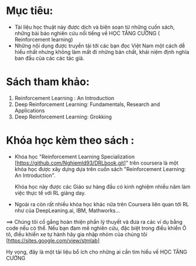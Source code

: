 # Mục tiêu:
* Tài liệu học thuật này được dịch và biên soạn từ những cuốn sách, những bài báo nghiên cứu nổi tiếng về HỌC TĂNG CƯỜNG ( Reinforcement learning)
* Những nội dụng được truyền tải tới các bạn đọc Việt Nam một cách dễ hiểu nhất nhưng không làm mất đi những bản chất, khái niệm định nghĩa ban đầu của các các tác giả.
  
# Sách tham khảo:
  1. Reinforcement Learning : An Introduction
  2. Deep Reinforcement Learning: Fundamentals, Research and Applications
  3. Deep Reinforcement Learning: Grokking
# Khóa học kèm theo sách :
  * Khóa học "Reinforcement Learning Specialization [https://github.com/Nghiemld93/DRLbook.git]" trên coursera là một khóa học được xây dựng dựa trên cuốn sách "Reinforcement Learning: An Introduction".
    
    Khóa học này được các Giáo sư hàng đầu có kinh nghiệm nhiều năm làm việc thực tế với RL giảng day.
  * Ngoài ra còn rất nhiều khóa học khác nữa trên Coursera liên quan tới RL như của DeepLeaning.ai, IBM, Mathworks...




==> Chúng tôi cố gắng hoàn thiện phần lý thuyết và đưa ra các ví dụ bằng code nếu có thể.
Nếu bạn đam mê nghiên cứu, đặc biệt trong điều khiển Ô tô, điều khiển xe tự hành hãy gia nhập nhóm của chúng tôi
[https://sites.google.com/view/stmlab]


Hy vọng, đây là một tài liệu bổ ích cho những ai cần tìm hiểu về HỌC TĂNG CƯỜNG
